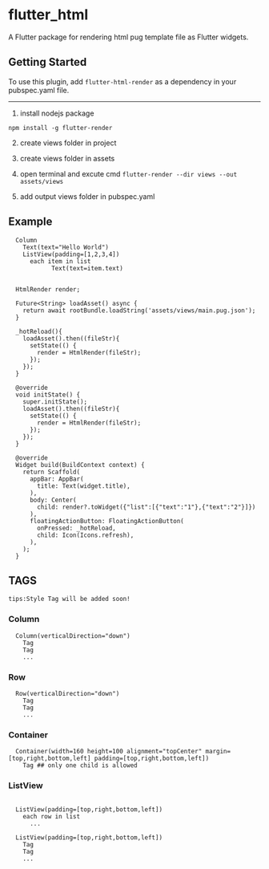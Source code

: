 # flutter_html

A Flutter package for rendering html pug template file as Flutter widgets.

## Getting Started

To use this plugin, add `flutter-html-render` as a dependency in your pubspec.yaml file.

---

1. install nodejs package 

`npm install -g flutter-render`

2. create views folder in project

3. create views folder in assets

4. open terminal and excute cmd `flutter-render --dir views --out assets/views`

5. add output views folder in pubspec.yaml

## Example

```
  Column
    Text(text="Hello World")
    ListView(padding=[1,2,3,4])
      each item in list
            Text(text=item.text)

```

```

  HtmlRender render;

  Future<String> loadAsset() async {
    return await rootBundle.loadString('assets/views/main.pug.json');
  }

  _hotReload(){
    loadAsset().then((fileStr){
      setState(() {
        render = HtmlRender(fileStr);
      });
    });
  }

  @override
  void initState() {
    super.initState();
    loadAsset().then((fileStr){
      setState(() {
        render = HtmlRender(fileStr);
      });
    });
  }

  @override
  Widget build(BuildContext context) {
    return Scaffold(
      appBar: AppBar(
        title: Text(widget.title),
      ),
      body: Center(
        child: render?.toWidget({"list":[{"text":"1"},{"text":"2"}]})
      ),
      floatingActionButton: FloatingActionButton(
        onPressed: _hotReload,
        child: Icon(Icons.refresh),
      ),
    );
  }

```


## TAGS

`tips:Style Tag will be added soon!`

### Column

```
  Column(verticalDirection="down")
    Tag
    Tag
    ...
```

### Row

```
  Row(verticalDirection="down")
    Tag
    Tag
    ...
```

### Container

```
  Container(width=160 height=100 alignment="topCenter" margin=[top,right,bottom,left] padding=[top,right,bottom,left])
    Tag ## only one child is allowed
```

### ListView

```

  ListView(padding=[top,right,bottom,left])
    each row in list
      ...
```

```
  ListView(padding=[top,right,bottom,left])
    Tag
    Tag
    ...
```

